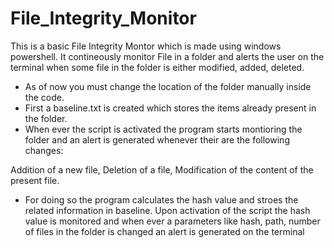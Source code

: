 # File_Integrity_Monitor
This is a basic File Integrity Montor which is made using windows powershell. It contineously monitor File in a folder and alerts the user on the terminal when some file in the folder is either modified, added, deleted.
- As of now you must change the location of the folder manually inside the code.
- First a baseline.txt is created which stores the items already present in the folder.
- When ever the script is activated the program starts montioring the folder and an alert is generated whenever their are the following changes:

Addition of a new file, Deletion of a file, Modification of the content of the present file.

- For doing so the program calculates the hash value and stroes the related information in baseline. Upon activation of the script the hash value is monitored and when ever a parameters like hash, path, number of files in the folder is changed an alert is generated on the terminal 
